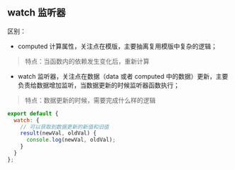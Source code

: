 ## watch 监听器

区别：

- computed 计算属性，关注点在模版，主要抽离复用模版中复杂的逻辑；

> 特点：当函数内的依赖发生变化后，重新计算

- watch 监听器，关注点在数据（data 或者 computed 中的数据）更新，主要负责给数据增加监听，当数据更新的时候监听器函数执行；

> 特点：数据更新的时候，需要完成什么样的逻辑

```js
export default {
  watch: {
    // 可以获取到数据更新的新值和旧值
    result(newVal, oldVal) {
      console.log(newVal, oldVal);
    }
  }
};
```
